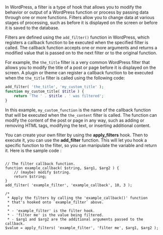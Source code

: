 In WordPress, a filter is a type of hook that allows you to modify the behavior or output of a WordPress function or process by passing data through one or more functions. Filters allow you to change data at various stages of processing, such as before it is displayed on the screen or before it is saved to the database.

Filters are defined using the `add_filter()` function in WordPress, which registers a callback function to be executed when the specified filter is called. The callback function accepts one or more arguments and returns a modified value that is passed on to the next filter or to the original function.

For example, the `the_title` filter is a very common WordPress filter that allows you to modify the title of a post or page before it is displayed on the screen. A plugin or theme can register a callback function to be executed when the `the_title` filter is called using the following code:

```php
add_filter( 'the_title', 'my_custom_title' );
function my_custom_title( $title ) {
    return 'The ' . $title . ' was filtered';
}
```

In this example, `my_custom_function` is the name of the callback function that will be executed when the `the_content` filter is called. The function can modify the content of the post or page in any way, such as adding or removing HTML tags, modifying the text, or inserting additional content.

You can create your own filter by using the **apply_filters** hook. Then to execute it, you can use the **add_filter** function. This will let you hook a specific function to the filter, so you can manipulate the variable and return it. Here is the sample code :

```

// The filter callback function.
function example_callback( $string, $arg1, $arg2 ) {
    // (maybe) modify $string.
    return $string;
}
add_filter( 'example_filter', 'example_callback', 10, 3 );

/*
 * Apply the filters by calling the 'example_callback()' function
 * that's hooked onto `example_filter` above.
 *
 * - 'example_filter' is the filter hook.
 * - 'filter me' is the value being filtered.
 * - $arg1 and $arg2 are the additional arguments passed to the callback.
$value = apply_filters( 'example_filter', 'filter me', $arg1, $arg2 );
```
